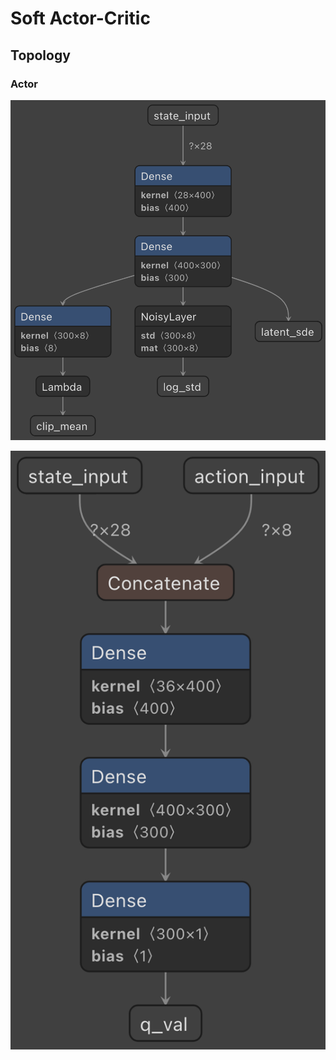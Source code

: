 # Soft Actor-Critic

## Topology

### Actor

<p align="center">
  <img src="../../img/model_A_SAC.png" alt="actor">
</p>

<p align="center">
  <img src="../../img/model_C_SAC.png" alt="critic">
</p>
